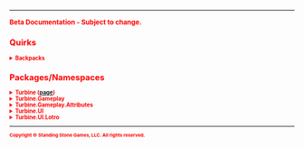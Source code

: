 <hr/>
<sub style="color:red; font-weight:bold">Beta Documentation - Subject to change.<sub>

## Quirks ##
<details>
<summary>Backpacks</summary>

Backpacks in the game are expandable to a max slot count of 135, as of this U30.

This first couple of expansions are added to new bags (4-6) but afterwards the additional slots are added to the end of Bag #1
</details>

## Packages/Namespaces ##
<details><summary>Turbine (<a href="turbine">page</a>)</summary>
- <a href="turbine.chat">Chat</a>
- ChatType
- DataScope
- Engine
- Language
- LotroPluginManager
- Object
- Plugin
- PluginData
- PluginManager
- Shell
- ShellCommand

</details>

<details><summary>Turbine.Gameplay</summary>

- ActiveSkill
- Actor
- Alignment
- Attributes
- Backpack
- Bank
- BasicMount
- Class
- ClassAttributes
- CombatMount
- CraftTier
- Effect
- EffectCategory
- EffectList
- Entity
- EntityReference
- Equipment
- EquipmentSlot
- GambitSkill
- GambitSkillInfo
- Item
- ItemCategory
- ItemDurability
- ItemInfo
- ItemQuality
- ItemWearState
- LocalPlayer
- Mount
- Party
- PartyMember
- Pet
- Player
- Profession
- ProfessionInfo
- PropertyHandler
- Race
- ReadyState
- Recipe
- RecipeIngredient
- SharedStorage
- Skill
- SkillInfo
- SkillList
- SkillType
- UntrainedSkill
- Vault
- Vocation
- Wallet
- WalletItem
</details>

<details><summary>Turbine.Gameplay.Attributes</summary>

</details>

<details><summary>Turbine.UI</summary>

</details>

<details><summary>Turbine.UI.Lotro</summary>

</details>

<hr/>
<sub>Copyright &copy; Standing Stone Games, LLC.  All rights reserved.</sub>